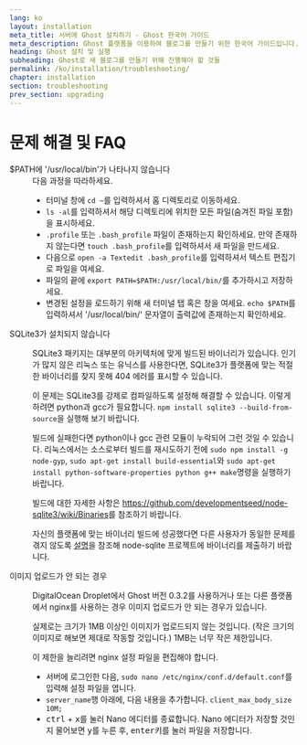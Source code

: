 ```yaml
---
lang: ko
layout: installation
meta_title: 서버에 Ghost 설치하기 - Ghost 한국어 가이드
meta_description: Ghost 플랫폼을 이용하여 블로그를 만들기 위한 한국어 가이드입니다.
heading: Ghost 설치 및 실행
subheading: Ghost로 새 블로그를 만들기 위해 진행해야 할 것들
permalink: /ko/installation/troubleshooting/
chapter: installation
section: troubleshooting
prev_section: upgrading
---
```


# 문제 해결 및 FAQ <a id="troubleshooting"></a>

<dl>
    <dt id="export-path">$PATH에 '/usr/local/bin'가 나타나지 않습니다</dt>
    <dd>다음 과정을 따라하세요.
        <ul>
            <li>터미널 창에 <code>cd ~</code>를 입력하셔서 홈 디렉토리로 이동하세요.</li>
            <li><code>ls -al</code>를 입력하셔서 해당 디렉토리에 위치한 모든 파일(숨겨진 파일 포함)을 표시하세요.</li>
            <li><code class="path">.profile</code> 또는 <code class="path">.bash_profile</code> 파일이 존재하는지 확인하세요. 만약 존재하지 않는다면 <code>touch .bash_profile</code>를 입력하셔서 새 파일을 만드세요.</li>
            <li>다음으로 <code>open -a Textedit .bash_profile</code>를 입력하셔서 텍스트 편집기로 파일을 여세요.</li>
            <li>파일의 끝에 <code>export PATH=$PATH:/usr/local/bin/</code>를 추가하시고 저장하세요.</li>
            <li>변경된 설정을 로드하기 위해 새 터미널 탭 혹은 창을 여세요. <code>echo $PATH</code>를 입력하셔서 '/usr/local/bin/' 문자열이 출력값에 존재하는지 확인하세요.</li>
        </ul>
    </dd>
    <dt id="sqlite3-errors">SQLite3가 설치되지 않습니다</dt>
    <dd>
        <p>SQLite3 패키지는 대부분의 아키텍처에 맞게 빌드된 바이너리가 있습니다. 인기가 많지 않은 리눅스 또는 유닉스를 사용한다면, SQLite3가 플랫폼에 맞는 적절한 바이너리를 찾지 못해 404 에러를 표시할 수 있습니다.</p>
        <p>이 문제는 SQLite3를 강제로 컴파일하도록 설정해 해결할 수 있습니다. 이렇게 하려면 python과 gcc가 필요합니다. <code>npm install sqlite3 --build-from-source</code>을 실행해 보기 바랍니다.</p>
        <p>빌드에 실패한다면 python이나 gcc 관련 모듈이 누락되어 그런 것일 수 있습니다. 리눅스에서는 소스로부터 빌드를 재시도하기 전에 <code>sudo npm install -g node-gyp</code>, <code>sudo apt-get install build-essential</code>와 <code>sudo apt-get install python-software-properties python g++ make</code>명령을 실행하기 바랍니다.</p>
        <p>빌드에 대한 자세한 사항은 <a href="https://github.com/developmentseed/node-sqlite3/wiki/Binaries">https://github.com/developmentseed/node-sqlite3/wiki/Binaries</a>를 참조하기 바랍니다.</p>
        <p>자신의 플랫폼에 맞는 바이너리 빌드에 성공했다면 다른 사용자가 동일한 문제를 겪지 않도록 <a href="https://github.com/developmentseed/node-sqlite3/wiki/Binaries#creating-new-binaries">설명</a>을 참조해 node-sqlite 프로젝트에 바이너리를 제출하기 바랍니다.
    </dd>
    <dt id="image-uploads">이미지 업로드가 안 되는 경우</dt>
    <dd>
        <p>DigitalOcean Droplet에서 Ghost 버전 0.3.2를 사용하거나 또는 다른 플랫폼에서 nginx를 사용하는 경우 이미지 업로드가 안 되는 경우가 있습니다.</p>
        <p>실제로는 크기가 1MB 이상인 이미지가 업로드되지 않는 것입니다. (작은 크기의 이미지로 해보면 제대로 작동할 것입니다.) 1MB는 너무 작은 제한입니다.</p>
        <p>이 제한을 늘리려면 nginx 설정 파일을 편집해야 합니다.</p>
        <ul>
            <li>서버에 로그인한 다음, <code>sudo nano /etc/nginx/conf.d/default.conf</code>를 입력해 설정 파일을 엽니다.</li>
            <li><code>server_name</code>행 아래에, 다음 내용을 추가합니다. <code>client_max_body_size 10M;</code></li>
            <li><kbd>ctrl</kbd> + <kbd>x</kbd>를 눌러 Nano 에디터를 종료합니다. Nano 에디터가 저장할 것인지 물어보면 <kbd>y</kbd>를 누른 후, <kbd>enter</kbd>키를 눌러 파일을 저장합니다.</li>
        </ul>
    </dd>
</dl>
